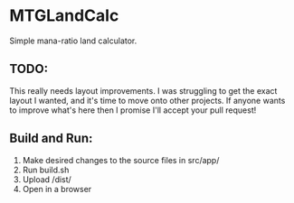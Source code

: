MTGLandCalc
===========

Simple mana-ratio land calculator.

## TODO:

This really needs layout improvements. I was struggling to get the exact layout I wanted, and it's time to move onto other projects. If anyone wants to improve what's here then I promise I'll accept your pull request!

## Build and Run:

1. Make desired changes to the source files in src/app/
2. Run build.sh
3. Upload /dist/
4. Open in a browser
